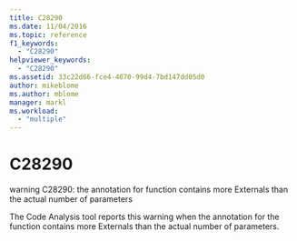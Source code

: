 ```yaml
---
title: C28290
ms.date: 11/04/2016
ms.topic: reference
f1_keywords:
  - "C28290"
helpviewer_keywords:
  - "C28290"
ms.assetid: 33c22d66-fce4-4670-99d4-7bd147dd05d0
author: mikeblome
ms.author: mblome
manager: markl
ms.workload:
  - "multiple"
---
```

# C28290
warning C28290: the annotation for function contains more Externals than the actual number of parameters

 The Code Analysis tool reports this warning when the annotation for the function contains more Externals than the actual number of parameters.